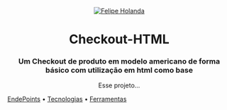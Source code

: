 <p align="center">
   <a href="https://www.linkedin.com/in/felipe-holanda-de-freitas-3a91281a2/">
      <img alt="Felipe Holanda" src="https://img.shields.io/badge/-Felipe Holanda-blue?style=flat&logo=Linkedin&logoColor=bluee" />
   </a>
</p>

<h1 align="center"> Checkout-HTML</h1>
<h3 align="center">Um Checkout de produto em modelo americano de forma básico com utilização em html como base</h3>

<p align="center">Esse projeto...</p>
<a align="center" href="#EndPoints">EndePoints</a> •
<a align="center" href="#Tecnologias 🚀">Tecnologias</a> •
<a align="center" href="#Ferramentas">Ferramentas</a>

<br>
<br>
